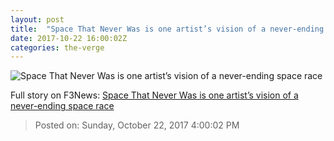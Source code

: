 ```yaml
---
layout: post
title:  "Space That Never Was is one artist’s vision of a never-ending space race"
date: 2017-10-22 16:00:02Z
categories: the-verge
---
```


![Space That Never Was is one artist’s vision of a never-ending space race](https://cdn.vox-cdn.com/thumbor/FCdr_xpvgL1rypuM_61N6exuDvQ=/0x511:1200x1139/fit-in/1200x630/cdn.vox-cdn.com/uploads/chorus_asset/file/9504419/mac_rebisz_20161211_jupiter_cosmonaut_002.jpg)




Full story on F3News: [Space That Never Was is one artist’s vision of a never-ending space race](http://www.f3nws.com/n/HBTuGD)

> Posted on: Sunday, October 22, 2017 4:00:02 PM

